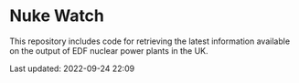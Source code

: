 # Nuke Watch

This repository includes code for retrieving the latest information available on the output of EDF nuclear power plants in the UK.

Last updated: 2022-09-24 22:09